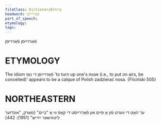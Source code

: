 ```yaml
---
fileClass: DictionaryEntry
headword: פֿאַררײַסן
part_of_speech: 
etymology: 
tags: 
---
```

פֿאַררײַסן
פֿאַרריסן

ETYMOLOGY
===========
The idiom פֿאַררײַסן די נאָז 'to turn up one's nose (i.e., to put on airs, be conceited)' appears to be a calque of Polish zadzierać nosa.
{Fliciński 505}

NORTHEASTERN
==============

ער האָט די ווערט פֿון אַ פּיים און פֿאַררײַסט די קאָפּ ווי אַ "ביים"
{מאַרק, "אונדזער ליטווישער ייִדיש" (1951): 442}
